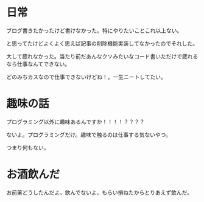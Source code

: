 # 日常

ブログ書きたかったけど書けなかった。特にやりたいことこれ以上ない。

と思ってたけどよくよく思えば記事の削除機能実装してなかったのでそれした。

大して疲れなかった。当たり前だあんなクソみたいなコード書いただけで疲れるなら仕事なんてできない。

どのみちカスなので仕事できないけどね！。一生ニートしてたい。

# 趣味の話

プログラミング以外に趣味あるんですか！！！！？？？？

ないよ。プログラミングだけ。趣味で触るのは仕事する気ないやつ。

つまり何もない。

# お酒飲んだ

お前薬どうしたんだよ。飲んでないよ。もらい損ねたからとりあえず飲んだ。


